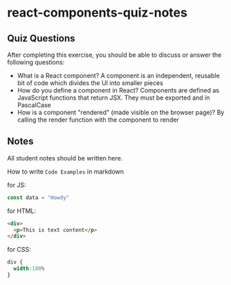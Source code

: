 # react-components-quiz-notes

## Quiz Questions

After completing this exercise, you should be able to discuss or answer the following questions:

- What is a React component?
A component is an independent, reusable bit of code which divides the UI into smaller pieces
- How do you define a component in React?
Components are defined as JavaScript functions that return JSX. They must be exported and in PascalCase
- How is a component "rendered" (made visible on the browser page)?
By calling the render function with the component to render

## Notes

All student notes should be written here.


How to write `Code Examples` in markdown

for JS:
```javascript
const data = "Howdy"
```

for HTML:
```html
<div>
  <p>This is text content</p>
</div>
```

for CSS:
```css
div {
  width:100%
}
```
